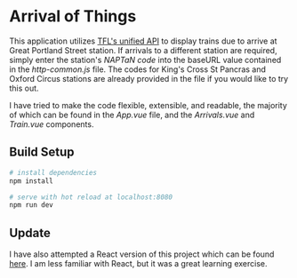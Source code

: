 # Arrival of Things

This application utilizes [TFL's unified API](https://blog.tfl.gov.uk/2015/10/01/tfl-unified-api-part-1-introduction/) to display trains due to arrive at Great Portland Street station. If arrivals to a different station are required, simply enter the station's _NAPTaN code_ into the baseURL value contained in the _http-common.js_ file. The codes for King's Cross St Pancras and Oxford Circus stations are already provided in the file if you would like to try this out.  

I have tried to make the code flexible, extensible, and readable, the majority of which can be found in the _App.vue_ file, and the _Arrivals.vue_ and _Train.vue_ components.

## Build Setup

``` bash
# install dependencies
npm install

# serve with hot reload at localhost:8080
npm run dev
```
  
## Update

I have also attempted a React version of this project which can be found [here](https://github.com/MarkChanner/arrival-of-things-react-version). I am less familiar with React, but it was a great learning exercise.
